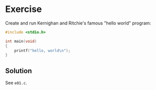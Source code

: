 # Exercise

Create and run Kernighan and Ritchie's famous "hello world" program:

```c
#include <stdio.h>

int main(void)
{
    printf("hello, world\n");
}
```

## Solution

See `e01.c`.
